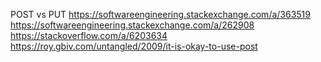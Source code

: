 POST vs PUT
https://softwareengineering.stackexchange.com/a/363519
https://softwareengineering.stackexchange.com/a/262908
https://stackoverflow.com/a/6203634
https://roy.gbiv.com/untangled/2009/it-is-okay-to-use-post